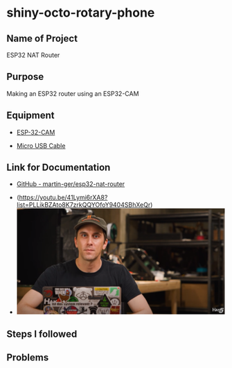 # shiny-octo-rotary-phone
<!-- a normal html comment -->
## Name of Project
ESP32 NAT Router

## Purpose
Making an ESP32 router using an ESP32-CAM

## Equipment
* [ESP-32-CAM](https://www.amazon.com/dp/B08P2578LV?psc=1&ref=ppx_yo2ov_dt_b_product_details)

* [Micro USB Cable](https://www.amazon.com/s?k=micro+usb+data+cable&i=electronics&crid=4PN6AX80VZNU&sprefix=micro+usb+data+cable%2Celectronics%2C131&ref=nb_sb_noss_1)

## Link for Documentation
* [GitHub - martin-ger/esp32-nat-router](https://github.com/martin-ger/esp32_nat_router)

- (https://youtu.be/41Lymi6rXA8?list=PLLikBZAto8K7zrkQQYOfoY9404SBhXeQr)
- ![YouTube Video ESP32 video](https://github.com/MythicalArcher/shiny-octo-rotary-phone/blob/main/README/Screenshot%202023-03-15%20140307.png)

## Steps I followed

## Problems

